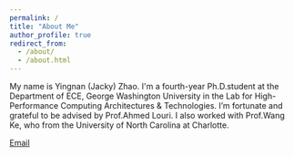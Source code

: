 ```yaml
---
permalink: /
title: "About Me"
author_profile: true
redirect_from: 
  - /about/
  - /about.html
---
```


My name is Yingnan (Jacky) Zhao. I'm a fourth-year Ph.D.student at the Department of ECE, George Washington University in the Lab for High-Performance Computing Architectures & Technologies. I’m fortunate and grateful to be advised by Prof.Ahmed Louri. I also worked with Prof.Wang Ke, who from the University of North Carolina at Charlotte. 

[Email](yzhao96@gwu.edu)
